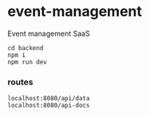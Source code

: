 # event-management

Event management SaaS

```
cd backend
npm i
npm run dev
```

### routes

```
localhost:8080/api/data
localhost:8080/api-docs
```
